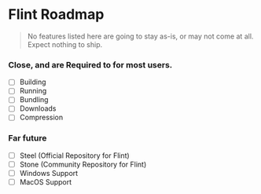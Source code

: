 # Flint Roadmap

> No features listed here are going to stay as-is, or may not come at all.
> Expect nothing to ship.

### Close, and are **Required** to for most users.

- [ ] Building
- [ ] Running
- [ ] Bundling
- [ ] Downloads
- [ ] Compression

### Far future

- [ ] Steel (Official Repository for Flint)
- [ ] Stone (Community Repository for Flint)
- [ ] Windows Support
- [ ] MacOS Support
